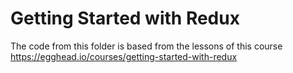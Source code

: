# Getting Started with Redux

The code from this folder is based from the lessons of this course
https://egghead.io/courses/getting-started-with-redux
